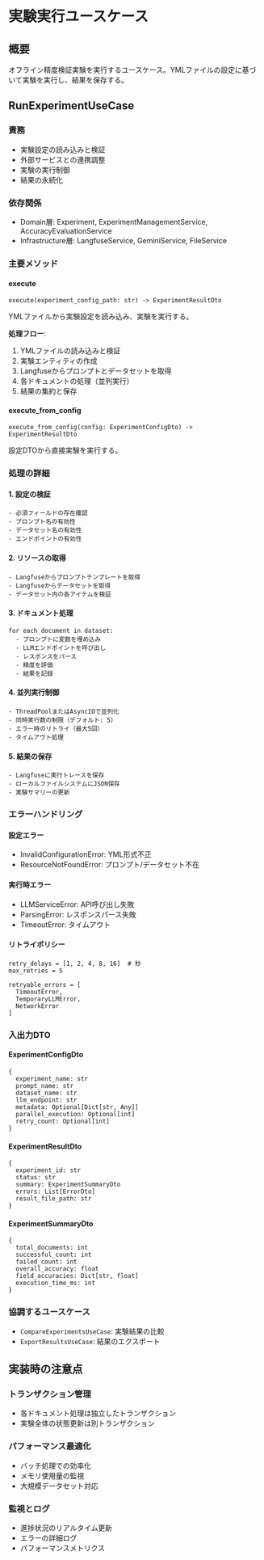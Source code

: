 # 実験実行ユースケース

## 概要
オフライン精度検証実験を実行するユースケース。YMLファイルの設定に基づいて実験を実行し、結果を保存する。

## RunExperimentUseCase

### 責務
- 実験設定の読み込みと検証
- 外部サービスとの連携調整
- 実験の実行制御
- 結果の永続化

### 依存関係
- Domain層: Experiment, ExperimentManagementService, AccuracyEvaluationService
- Infrastructure層: LangfuseService, GeminiService, FileService

### 主要メソッド

#### execute
```
execute(experiment_config_path: str) -> ExperimentResultDto
```
YMLファイルから実験設定を読み込み、実験を実行する。

**処理フロー**:
1. YMLファイルの読み込みと検証
2. 実験エンティティの作成
3. Langfuseからプロンプトとデータセットを取得
4. 各ドキュメントの処理（並列実行）
5. 結果の集約と保存

#### execute_from_config
```
execute_from_config(config: ExperimentConfigDto) -> ExperimentResultDto
```
設定DTOから直接実験を実行する。

### 処理の詳細

#### 1. 設定の検証
```
- 必須フィールドの存在確認
- プロンプト名の有効性
- データセット名の有効性
- エンドポイントの有効性
```

#### 2. リソースの取得
```
- Langfuseからプロンプトテンプレートを取得
- Langfuseからデータセットを取得
- データセット内の各アイテムを検証
```

#### 3. ドキュメント処理
```
for each document in dataset:
  - プロンプトに変数を埋め込み
  - LLMエンドポイントを呼び出し
  - レスポンスをパース
  - 精度を評価
  - 結果を記録
```

#### 4. 並列実行制御
```
- ThreadPoolまたはAsyncIOで並列化
- 同時実行数の制限（デフォルト: 5）
- エラー時のリトライ（最大5回）
- タイムアウト処理
```

#### 5. 結果の保存
```
- Langfuseに実行トレースを保存
- ローカルファイルシステムにJSON保存
- 実験サマリーの更新
```

### エラーハンドリング

#### 設定エラー
- InvalidConfigurationError: YML形式不正
- ResourceNotFoundError: プロンプト/データセット不在

#### 実行時エラー
- LLMServiceError: API呼び出し失敗
- ParsingError: レスポンスパース失敗
- TimeoutError: タイムアウト

#### リトライポリシー
```
retry_delays = [1, 2, 4, 8, 16]  # 秒
max_retries = 5

retryable_errors = [
  TimeoutError,
  TemporaryLLMError,
  NetworkError
]
```

### 入出力DTO

#### ExperimentConfigDto
```
{
  experiment_name: str
  prompt_name: str
  dataset_name: str
  llm_endpoint: str
  metadata: Optional[Dict[str, Any]]
  parallel_execution: Optional[int]
  retry_count: Optional[int]
}
```

#### ExperimentResultDto
```
{
  experiment_id: str
  status: str
  summary: ExperimentSummaryDto
  errors: List[ErrorDto]
  result_file_path: str
}
```

#### ExperimentSummaryDto
```
{
  total_documents: int
  successful_count: int
  failed_count: int
  overall_accuracy: float
  field_accuracies: Dict[str, float]
  execution_time_ms: int
}
```

### 協調するユースケース
- `CompareExperimentsUseCase`: 実験結果の比較
- `ExportResultsUseCase`: 結果のエクスポート

## 実装時の注意点

### トランザクション管理
- 各ドキュメント処理は独立したトランザクション
- 実験全体の状態更新は別トランザクション

### パフォーマンス最適化
- バッチ処理での効率化
- メモリ使用量の監視
- 大規模データセット対応

### 監視とログ
- 進捗状況のリアルタイム更新
- エラーの詳細ログ
- パフォーマンスメトリクス